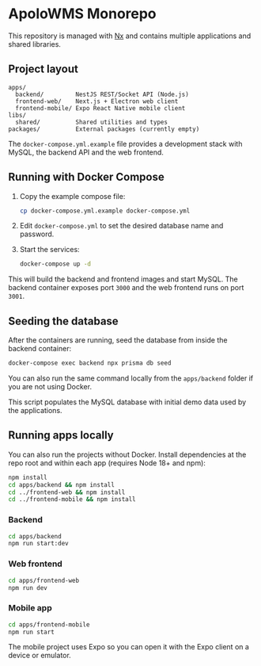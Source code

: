 # ApoloWMS Monorepo

This repository is managed with [Nx](https://nx.dev) and contains multiple applications and shared libraries.

## Project layout

```
apps/
  backend/         NestJS REST/Socket API (Node.js)
  frontend-web/    Next.js + Electron web client
  frontend-mobile/ Expo React Native mobile client
libs/
  shared/          Shared utilities and types
packages/          External packages (currently empty)
```

The `docker-compose.yml.example` file provides a development stack with MySQL, the backend API and the web frontend.

## Running with Docker Compose

1. Copy the example compose file:

   ```bash
   cp docker-compose.yml.example docker-compose.yml
   ```
2. Edit `docker-compose.yml` to set the desired database name and password.
3. Start the services:

   ```bash
   docker-compose up -d
   ```

This will build the backend and frontend images and start MySQL. The backend container exposes port `3000` and the web frontend runs on port `3001`.

## Seeding the database

After the containers are running, seed the database from inside the backend container:

```bash
docker-compose exec backend npx prisma db seed
```

You can also run the same command locally from the `apps/backend` folder if you
are not using Docker.

This script populates the MySQL database with initial demo data used by the applications.

## Running apps locally

You can also run the projects without Docker. Install dependencies at the repo root and within each app (requires Node 18+ and npm):

```bash
npm install
cd apps/backend && npm install
cd ../frontend-web && npm install
cd ../frontend-mobile && npm install
```

### Backend

```bash
cd apps/backend
npm run start:dev
```

### Web frontend

```bash
cd apps/frontend-web
npm run dev
```

### Mobile app

```bash
cd apps/frontend-mobile
npm run start
```

The mobile project uses Expo so you can open it with the Expo client on a device or emulator.

